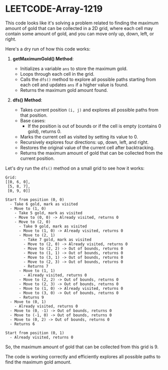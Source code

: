 # LEETCODE-Array-1219
This code looks like it's solving a problem related to finding the maximum amount of gold that can be collected in a 2D grid, where each cell may contain some amount of gold, and you can move only up, down, left, or right. 

Here's a dry run of how this code works:

1. **getMaximumGold() Method**:
   - Initializes a variable `ans` to store the maximum gold.
   - Loops through each cell in the grid.
   - Calls the `dfs()` method to explore all possible paths starting from each cell and updates `ans` if a higher value is found.
   - Returns the maximum gold amount found.

2. **dfs() Method**:
   - Takes current position `(i, j)` and explores all possible paths from that position.
   - Base cases:
     - If the position is out of bounds or if the cell is empty (contains 0 gold), returns 0.
   - Marks the current cell as visited by setting its value to 0.
   - Recursively explores four directions: up, down, left, and right.
   - Restores the original value of the current cell after backtracking.
   - Returns the maximum amount of gold that can be collected from the current position.

Let's dry run the `dfs()` method on a small grid to see how it works:

```plaintext
Grid:
[[0, 6, 0],
 [5, 8, 7],
 [0, 9, 0]]

Start from position (0, 0)
  - Take 6 gold, mark as visited
  - Move to (1, 0)
    - Take 5 gold, mark as visited
    - Move to (0, 0) -> Already visited, returns 0
    - Move to (2, 0)
      - Take 9 gold, mark as visited
      - Move to (1, 0) -> Already visited, returns 0
      - Move to (2, 1)
        - Take 7 gold, mark as visited
        - Move to (2, 0) -> Already visited, returns 0
        - Move to (2, 2) -> Out of bounds, returns 0
        - Move to (1, 1) -> Out of bounds, returns 0
        - Move to (3, 1) -> Out of bounds, returns 0
        - Move to (2, 3) -> Out of bounds, returns 0
        - Returns 7
      - Move to (1, 1)
        - Already visited, returns 0
      - Move to (2, 2) -> Out of bounds, returns 0
      - Move to (2, 3) -> Out of bounds, returns 0
      - Move to (1, 0) -> Already visited, returns 0
      - Move to (3, 0) -> Out of bounds, returns 0
      - Returns 9
  - Move to (0, 1)
    - Already visited, returns 0
  - Move to (0, -1) -> Out of bounds, returns 0
  - Move to (-1, 0) -> Out of bounds, returns 0
  - Move to (0, 2) -> Out of bounds, returns 0
  - Returns 6

Start from position (0, 1)
  - Already visited, returns 0
```

So, the maximum amount of gold that can be collected from this grid is 9.

The code is working correctly and efficiently explores all possible paths to find the maximum gold amount.
